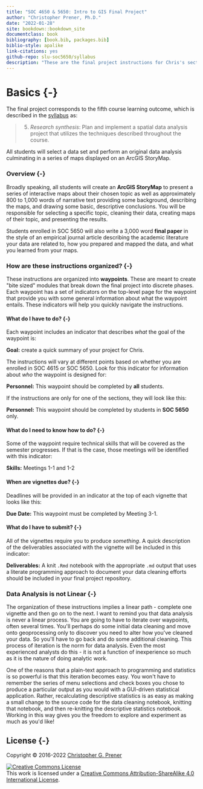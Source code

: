 ```yaml
---
title: "SOC 4650 & 5650: Intro to GIS Final Project"
author: "Christopher Prener, Ph.D."
date: "2022-01-28"
site: bookdown::bookdown_site
documentclass: book
bibliography: [book.bib, packages.bib]
biblio-style: apalike
link-citations: yes
github-repo: slu-soc5650/syllabus
description: "These are the final project instructions for Chris's sections of SOC 4650 and 5650."
---
```


# Basics {-}

The final project corresponds to the fifth course learning outcome, which is described in the [syllabus](https://slu-soc5650.github.io/syllabus) as:

> 5. *Research synthesis*: Plan and implement a spatial data analysis project that utilizes the techniques described throughout the course.

All students will select a data set and perform an original data analysis culminating in a series of maps displayed on an ArcGIS StoryMap. 

### Overview {-}
Broadly speaking, all students will create an **ArcGIS StoryMap** to present a series of interactive maps about their chosen topic as well as approximately 800 to 1,000 words of narrative text providing some background, describing the maps, and drawing some basic, descriptive conclusions. You will be responsible for selecting a specific topic, cleaning their data, creating maps of their topic, and presenting the results. 

Students enrolled in SOC 5650 will also write a 3,000 word **final paper** in the style of an empirical journal article describing the academic literature your data are related to, how you prepared and mapped the data, and what you learned from your maps.

### How are these instructions organized? {-}
These instructions are organized into **waypoints**. These are meant to create "bite sized" modules that break down the final project into discrete phases. Each waypoint has a set of indicators on the top-level page for the waypoint that provide you with some general information about what the waypoint entails. These indicators will help you quickly navigate the instructions.

#### What do I have to do? {-}
Each waypoint includes an indicator that describes *what* the goal of the waypoint is:

<div class="rmdgoal">
<p><strong>Goal:</strong> create a quick summary of your project for
Chris.</p>
</div>

The instructions will vary at different points based on whether you are enrolled in SOC 4615 or SOC 5650. Look for this indicator for information about *who* the waypoint is designed for:

<div class="rmdpersonnel">
<p><strong>Personnel:</strong> This waypoint should be completed by
<strong>all</strong> students.</p>
</div>

If the instructions are only for one of the sections, they will look like this:

<div class="rmdpersonnel">
<p><strong>Personnel:</strong> This waypoint should be completed by
students in <strong>SOC 5650</strong> only.</p>
</div>

#### What do I need to know how to do? {-}
Some of the waypoint require technical skills that will be covered as the semester progresses. If that is the case, those meetings will be identified with this indicator:

<div class="rmdskills">
<p><strong>Skills:</strong> Meetings 1-1 and 1-2</p>
</div>

#### When are vignettes due? {-}
Deadlines will be provided in an indicator at the top of each vignette that looks like this:

<div class="rmddue">
<p><strong>Due Date:</strong> This waypoint must be completed by Meeting
3-1.</p>
</div>

#### What do I have to submit? {-}
All of the vignettes require you to produce *something*. A quick description of the deliverables associated with the vignette will be included in this indicator:

<div class="rmddeliver">
<p><strong>Deliverables:</strong> A knit <code>.Rmd</code> notebook with
the appropriate <code>.md</code> output that uses a literate programming
approach to document your data cleaning efforts should be included in
your final project repository.</p>
</div>

### Data Analysis is not Linear {-}
The organization of these instructions implies a linear path - complete one vignette and then go on to the next. I want to remind you that data analysis is never a linear process. You are going to have to iterate over waypoints, often several times. You'll perhaps do some initial data cleaning and move onto geoprocessing only to discover you need to alter how you've cleaned your data. So you'll have to go back and do some additional cleaning. This process of iteration is the norm for data analysis. Even the most experienced analysts do this - it is not a function of inexperience so much as it is the nature of doing analytic work. 

One of the reasons that a plain-text approach to programming and statistics is so powerful is that this iteration becomes easy. You won't have to remember the series of menu selections and check boxes you chose to produce a particular output as you would with a GUI-driven statistical application. Rather, recalculating descriptive statistics is as easy as making a small change to the source code for the data cleaning notebook, knitting that notebook, and then re-knitting the descriptive statistics notebook. Working in this way gives you the freedom to explore and experiment as much as you'd like!

## License {-}
Copyright © 2016-2022 [Christopher G. Prener](https://chris-prener.github.io)

<a rel="license" href="http://creativecommons.org/licenses/by-sa/4.0/"><img alt="Creative Commons License" style="border-width:0" src="https://i.creativecommons.org/l/by-sa/4.0/88x31.png" /></a><br />This work is licensed under a <a rel="license" href="http://creativecommons.org/licenses/by-sa/4.0/">Creative Commons Attribution-ShareAlike 4.0 International License</a>.


